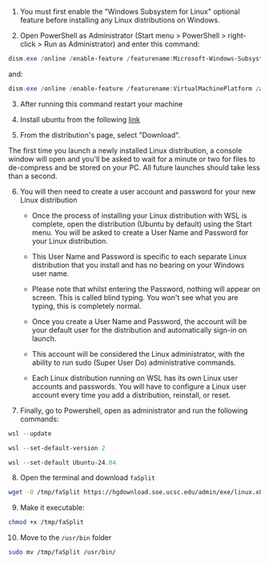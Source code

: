 
1. You must first enable the "Windows Subsystem for Linux" optional feature before installing any Linux distributions on Windows.

2. Open PowerShell as Administrator (Start menu > PowerShell > right-click > Run as Administrator) and enter this command:

```PowerShell
dism.exe /online /enable-feature /featurename:Microsoft-Windows-Subsystem-Linux /all /norestart
```  
and:

```PowerShell
dism.exe /online /enable-feature /featurename:VirtualMachinePlatform /all /norestart
```

3. After running this command restart your machine

4. Install ubuntu from the following [link](https://apps.microsoft.com/detail/9NZ3KLHXDJP5?hl=en-us&gl=GR&ocid=pdpshare)

5. From the distribution's page, select "Download".

The first time you launch a newly installed Linux distribution, a console window will open and you'll be asked to wait for a minute or two for files to de-compress and be stored on your PC. All future launches should take less than a second.

6. You will then need to create a user account and password for your new Linux distribution

    * Once the process of installing your Linux distribution with WSL is complete, open the distribution (Ubuntu by default) using the Start menu. You will be asked to create a User   Name and Password for your Linux distribution.

    * This User Name and Password is specific to each separate Linux distribution that you install and has no bearing on your Windows user name.

    * Please note that whilst entering the Password, nothing will appear on screen. This is called blind typing. You won't see what you are typing, this is completely normal.

    * Once you create a User Name and Password, the account will be your default user for the distribution and automatically sign-in on launch.

    * This account will be considered the Linux administrator, with the ability to run sudo (Super User Do) administrative commands.

    * Each Linux distribution running on WSL has its own Linux user accounts and passwords. You will have to configure a Linux user account every time you add a distribution, reinstall, or reset. 

7. Finally, go to Powershell, open as administrator and run the following commands:

```PowerShell
wsl --update
```
```PowerShell
wsl --set-default-version 2
```
```PowerShell
wsl --set-default Ubuntu-24.04
```

8. Open the terminal and download  `faSplit`

```Bash
wget -O /tmp/faSplit https://hgdownload.soe.ucsc.edu/admin/exe/linux.x86_64/faSplit
```
9. Make it executable:

```Bash
chmod +x /tmp/faSplit
```
10. Move to the `/usr/bin` folder

```Bash
sudo mv /tmp/faSplit /usr/bin/
```  
